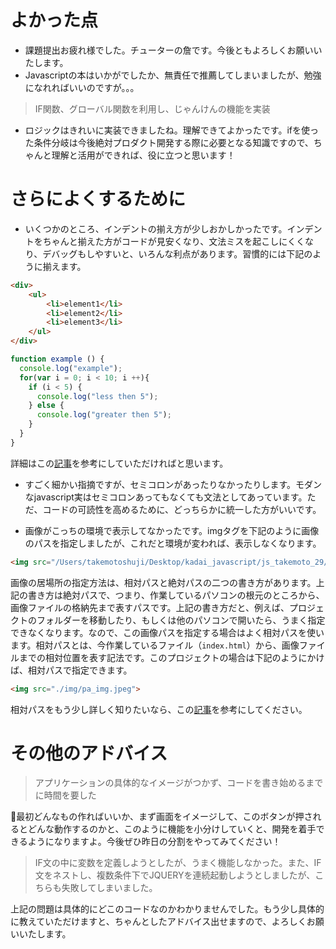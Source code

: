 # よかった点
- 課題提出お疲れ様でした。チューターの詹です。今後ともよろしくお願いいたします。
- Javascriptの本はいかがでしたか、無責任で推薦してしまいましたが、勉強になれればいいのですが。。。

> IF関数、グローバル関数を利用し、じゃんけんの機能を実装
- ロジックはきれいに実装できましたね。理解できてよかったです。ifを使った条件分岐は今後絶対プロダクト開発する際に必要となる知識ですので、ちゃんと理解と活用ができれば、役に立つと思います！

# さらによくするために
- いくつかのところ、インデントの揃え方が少しおかしかったです。インデントをちゃんと揃えた方がコードが見安くなり、文法ミスを起こしにくくなり、デバッグもしやすいと、いろんな利点があります。習慣的には下記のように揃えます。
```html
<div>
    <ul>
        <li>element1</li>
        <li>element2</li>
        <li>element3</li>
    </ul>
</div>
```

```js
function example () {
  console.log("example");
  for(var i = 0; i < 10; i ++){
    if (i < 5) {
      console.log("less then 5");
    } else {
      console.log("greater then 5");
    }
  }
}
```
詳細はこの[記事](https://webliker.info/35722/)を参考にしていただければと思います。

- すごく細かい指摘ですが、セミコロンがあったりなかったりします。モダンなjavascript実はセミコロンあってもなくても文法としてあっています。ただ、コードの可読性を高めるために、どっちらかに統一した方がいいです。

- 画像がこっちの環境で表示してなかったです。imgタグを下記のように画像のパスを指定しましたが、これだと環境が変われば、表示しなくなります。
```html 
<img src="/Users/takemotoshuji/Desktop/kadai_javascript/js_takemoto_29/img/pa_img.jpeg">
```
画像の居場所の指定方法は、相対パスと絶対パスの二つの書き方があります。上記の書き方は絶対パスで、つまり、作業しているパソコンの根元のところから、画像ファイルの格納先まで表すパスです。上記の書き方だと、例えば、プロジェクトのフォルダーを移動したり、もしくは他のパソコンで開いたら、うまく指定できなくなります。なので、この画像パスを指定する場合はよく相対パスを使います。相対パスとは、今作業しているファイル（`index.html`）から、画像ファイルまでの相対位置を表す記法です。このプロジェクトの場合は下記のようにかけば、相対パスで指定できます。
```html
<img src="./img/pa_img.jpeg">
```
相対パスをもう少し詳しく知りたいなら、この[記事](https://webliker.info/78726/)を参考にしてください。


# その他のアドバイス
> アプリケーションの具体的なイメージがつかず、コードを書き始めるまでに時間を要した

最初どんなもの作ればいいか、まず画面をイメージして、このボタンが押されるとどんな動作するのかと、このように機能を小分けしていくと、開発を着手できるようになりますよ。今後ぜひ昨日の分割をやってみてください！

> IF文の中に変数を定義しようとしたが、うまく機能しなかった。また、IF文をネストし、複数条件下でJQUERYを連続起動しようとしましたが、こちらも失敗してしまいました。

上記の問題は具体的にどこのコードなのかわかりませんでした。もう少し具体的に教えていただけますと、ちゃんとしたアドバイス出せますので、よろしくお願いいたします。
